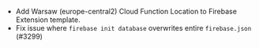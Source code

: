 - Add Warsaw (europe-central2) Cloud Function Location to Firebase Extension template.
- Fix issue where `firebase init database` overwrites entire `firebase.json` (#3299)
